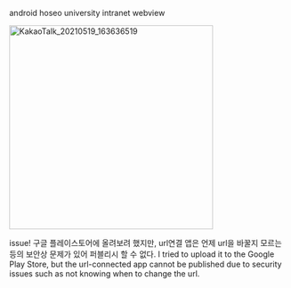 android hoseo university intranet webview

<img width="366" alt="KakaoTalk_20210519_163636519" src="https://user-images.githubusercontent.com/59774709/118986101-01315d00-b9ba-11eb-8337-5bc586343e83.png">

issue!
구글 플레이스토어에 올려보려 했지만, url연결 앱은 언제 url을 바꿀지 모르는 등의 보안상 문제가 있어 퍼블리시 할 수 없다.
I tried to upload it to the Google Play Store, but the url-connected app cannot be published due to security issues such as not knowing when to change the url.
